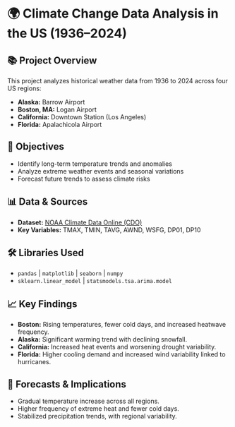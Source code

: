 # 🌍 Climate Change Data Analysis in the US (1936–2024)

## 📚 Project Overview
This project analyzes historical weather data from 1936 to 2024 across four US regions:
- **Alaska:** Barrow Airport  
- **Boston, MA:** Logan Airport  
- **California:** Downtown Station (Los Angeles)  
- **Florida:** Apalachicola Airport  

## 🎯 Objectives
- Identify long-term temperature trends and anomalies  
- Analyze extreme weather events and seasonal variations  
- Forecast future trends to assess climate risks  

## 📊 Data & Sources
- **Dataset:** [NOAA Climate Data Online (CDO)](https://www.ncdc.noaa.gov/cdo-web/datasets)  
- **Key Variables:** TMAX, TMIN, TAVG, AWND, WSFG, DP01, DP10  

## 🛠️ Libraries Used
- `pandas` | `matplotlib` | `seaborn` | `numpy`  
- `sklearn.linear_model` | `statsmodels.tsa.arima.model`  

## 📈 Key Findings
- **Boston:** Rising temperatures, fewer cold days, and increased heatwave frequency.  
- **Alaska:** Significant warming trend with declining snowfall.  
- **California:** Increased heat events and worsening drought variability.  
- **Florida:** Higher cooling demand and increased wind variability linked to hurricanes.  

## 🔮 Forecasts & Implications
- Gradual temperature increase across all regions.  
- Higher frequency of extreme heat and fewer cold days.  
- Stabilized precipitation trends, with regional variability.  
